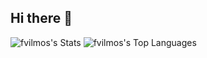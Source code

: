 ## Hi there 👋

![fvilmos's Stats](https://github-readme-stats.vercel.app/api?username=fvilmos&theme=vue-dark&show_icons=true&hide_border=true&count_private=true)
![fvilmos's Top Languages](https://github-readme-stats.vercel.app/api/top-langs/?username=fvilmos&theme=vue-dark&show_icons=true&hide_border=true&layout=compact)
<!--
**fvilmos/fvilmos** is a ✨ _special_ ✨ repository because its `README.md` (this file) appears on your GitHub profile.

Here are some ideas to get you started:

- 🔭 I’m currently working on ...
- 🌱 I’m currently learning ...
- 👯 I’m looking to collaborate on ...
- 🤔 I’m looking for help with ...
- 💬 Ask me about ...
- 📫 How to reach me: ...
- 😄 Pronouns: ...
- ⚡ Fun fact: ...
-->

